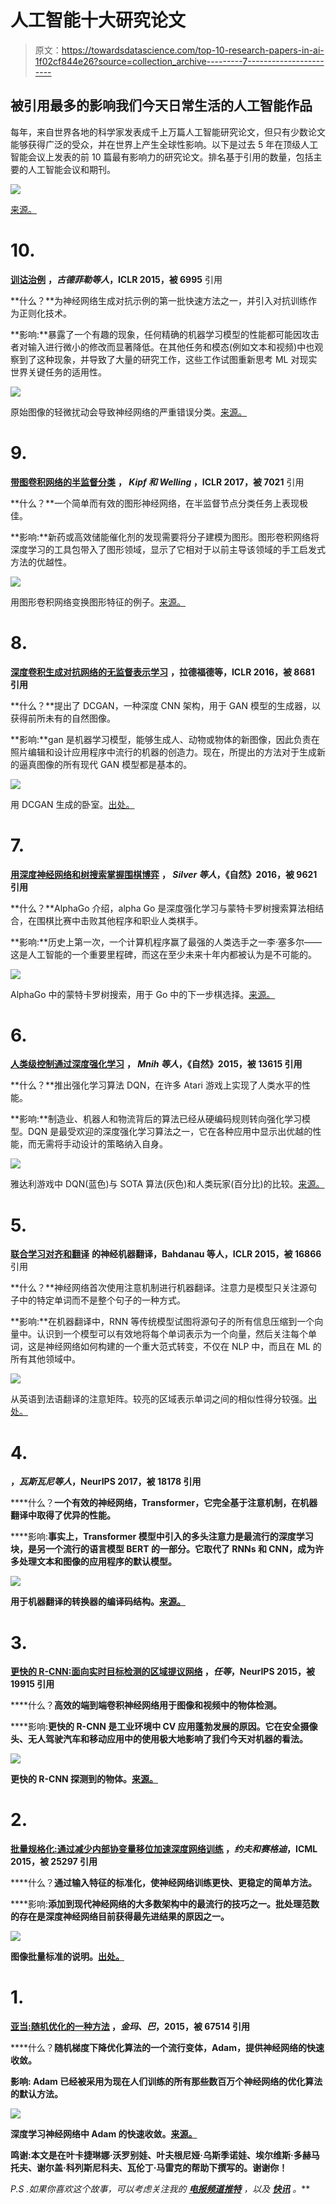 # 人工智能十大研究论文

> 原文：<https://towardsdatascience.com/top-10-research-papers-in-ai-1f02cf844e26?source=collection_archive---------7----------------------->

## 被引用最多的影响我们今天日常生活的人工智能作品

每年，来自世界各地的科学家发表成千上万篇人工智能研究论文，但只有少数论文能够获得广泛的受众，并在世界上产生全球性影响。以下是过去 5 年在顶级人工智能会议上发表的前 10 篇最有影响力的研究论文。排名基于引用的数量，包括主要的人工智能会议和期刊。

![](img/6093e3edfb9cee1d5838ea8ba22d507f.png)

[来源。](https://www.shutterstock.com/)

# 10.

[**训诂治例**](https://arxiv.org/abs/1412.6572) **，*古德菲勒等人*，ICLR 2015，被 6995** 引用

**什么？**为神经网络生成对抗示例的第一批快速方法之一，并引入对抗训练作为正则化技术。

**影响:**暴露了一个有趣的现象，任何精确的机器学习模型的性能都可能因攻击者对输入进行微小的修改而显著降低。在其他任务和模态(例如文本和视频)中也观察到了这种现象，并导致了大量的研究工作，这些工作试图重新思考 ML 对现实世界关键任务的适用性。

![](img/4e140d89c120290118c48677c6d2d01e.png)

原始图像的轻微扰动会导致神经网络的严重错误分类。[来源。](https://arxiv.org/abs/1412.6572)

# 9.

[**带图卷积网络的半监督分类**](https://arxiv.org/abs/1609.02907) **， *Kipf 和 Welling* ，ICLR 2017，被 7021** 引用

**什么？**一个简单而有效的图形神经网络，在半监督节点分类任务上表现极佳。

**影响:**新药或高效储能催化剂的发现需要将分子建模为图形。图形卷积网络将深度学习的工具包带入了图形领域，显示了它相对于以前主导该领域的手工启发式方法的优越性。

![](img/7f9f83c067f6e248574a2b3c3165a7fb.png)

用图形卷积网络变换图形特征的例子。[来源。](https://arxiv.org/abs/1609.02907)

# 8.

[**深度卷积生成对抗网络的无监督表示学习**](https://arxiv.org/abs/1511.06434) **，拉德福德等，ICLR 2016，被 8681 引用**

**什么？**提出了 DCGAN，一种深度 CNN 架构，用于 GAN 模型的生成器，以获得前所未有的自然图像。

**影响:**gan 是机器学习模型，能够生成人、动物或物体的新图像，因此负责在照片编辑和设计应用程序中流行的机器的创造力。现在，所提出的方法对于生成新的逼真图像的所有现代 GAN 模型都是基本的。

![](img/77770e0eaf61d4614365ed3a210e55e8.png)

用 DCGAN 生成的卧室。[出处。](https://arxiv.org/abs/1511.06434)

# 7.

[**用深度神经网络和树搜索掌握围棋博弈**](https://www.nature.com/articles/nature16961) **， *Silver 等人*，《自然》2016，被 9621 引用**

**什么？**AlphaGo 介绍，alpha Go 是深度强化学习与蒙特卡罗树搜索算法相结合，在围棋比赛中击败其他程序和职业人类棋手。

**影响:**历史上第一次，一个计算机程序赢了最强的人类选手之一李·塞多尔——这是人工智能的一个重要里程碑，而这在至少未来十年内都被认为是不可能的。

![](img/074fe9da47d6cae725c4862a7b2ecf54.png)

AlphaGo 中的蒙特卡罗树搜索，用于 Go 中的下一步棋选择。[来源。](https://www.nature.com/articles/nature16961)

# 6.

[**人类级控制通过深度强化学习**](https://www.nature.com/articles/nature14236) **， *Mnih 等人*，《自然》2015，被 13615 引用**

**什么？**推出强化学习算法 DQN，在许多 Atari 游戏上实现了人类水平的性能。

**影响:**制造业、机器人和物流背后的算法已经从硬编码规则转向强化学习模型。DQN 是最受欢迎的深度强化学习算法之一，它在各种应用中显示出优越的性能，而无需将手动设计的策略纳入自身。

![](img/9d79b190abce23e14001ee1986c5b38f.png)

雅达利游戏中 DQN(蓝色)与 SOTA 算法(灰色)和人类玩家(百分比)的比较。[来源。](https://www.nature.com/articles/nature14236)

# 5.

[**联合学习对齐和翻译**](https://arxiv.org/abs/1409.0473) **的神经机器翻译，Bahdanau 等人，ICLR 2015，被 16866** 引用

**什么？**神经网络首次使用注意机制进行机器翻译。注意力是模型只关注源句子中的特定单词而不是整个句子的一种方式。

**影响:**在机器翻译中，RNN 等传统模型试图将源句子的所有信息压缩到一个向量中。认识到一个模型可以有效地将每个单词表示为一个向量，然后关注每个单词，这是神经网络如何构建的一个重大范式转变，不仅在 NLP 中，而且在 ML 的所有其他领域中。

![](img/97cd6b973db6a3149465fce6470f1278.png)

从英语到法语翻译的注意矩阵。较亮的区域表示单词之间的相似性得分较强。[出处。](https://arxiv.org/abs/1409.0473)

# 4.

[](https://arxiv.org/abs/1706.03762)****，*瓦斯瓦尼等人*，NeurIPS 2017，被 18178 引用****

****什么？**一个有效的神经网络，Transformer，它完全基于注意机制，在机器翻译中取得了优异的性能。**

****影响:**事实上，Transformer 模型中引入的多头注意力是最流行的深度学习块，是另一个流行的语言模型 BERT 的一部分。它取代了 RNNs 和 CNN，成为许多处理文本和图像的应用程序的默认模型。**

**![](img/96b60689e1e3d4605283c09932c73c29.png)**

**用于机器翻译的转换器的编译码结构。[来源。](https://arxiv.org/abs/1706.03762)**

# **3.**

**[**更快的 R-CNN:面向实时目标检测的区域提议网络**](https://arxiv.org/abs/1506.01497) **，*任等*，NeurIPS 2015，被 19915 引用****

****什么？**高效的端到端卷积神经网络用于图像和视频中的物体检测。**

****影响:**更快的 R-CNN 是工业环境中 CV 应用蓬勃发展的原因。它在安全摄像头、无人驾驶汽车和移动应用中的使用极大地影响了我们今天对机器的看法。**

**![](img/baa8a5a17c5bf2b73ca50d5532ea2715.png)**

**更快的 R-CNN 探测到的物体。[来源。](https://arxiv.org/abs/1506.01497)**

# **2.**

**[**批量规格化:通过减少内部协变量移位加速深度网络训练**](https://arxiv.org/abs/1502.03167) **，*约夫和赛格迪*，ICML 2015，被 25297 引用****

****什么？**通过输入特征的标准化，使神经网络训练更快、更稳定的简单方法。**

****影响:**添加到现代神经网络的大多数架构中的最流行的技巧之一。批处理范数的存在是深度神经网络目前获得最先进结果的原因之一。**

**![](img/df1391a3d499281f503f06566431da9f.png)**

**图像批量标准的说明。[出处。](https://theaisummer.com/normalization/)**

# **1.**

**[**亚当:随机优化的一种方法**](https://arxiv.org/abs/1412.6980) **，*金玛、巴*，2015，被 67514** 引用**

****什么？**随机梯度下降优化算法的一个流行变体，Adam，提供神经网络的快速收敛。**

****影响:** Adam 已经被采用为现在人们训练的所有那些数百万个神经网络的优化算法的默认方法。**

**![](img/cb0745c42968d8846856b1bf3b9a64a5.png)**

**深度学习神经网络中 Adam 的快速收敛。[来源。](https://arxiv.org/abs/1412.6980)**

**鸣谢:本文是在叶卡捷琳娜·沃罗别娃、叶夫根尼娅·乌斯季诺娃、埃尔维斯·多赫马托夫、谢尔盖·科列斯尼科夫、瓦伦丁·马雷克的帮助下撰写的。谢谢你！**

***P.S .如果你喜欢这个故事，可以考虑关注我的* [***电报频道***](https://t.me/graphML)*[***推特***](https://twitter.com/SergeyI49013776) *，以及* [***快讯***](https://graphml.substack.com/) *。****